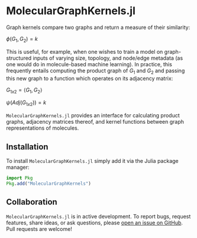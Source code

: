 # MolecularGraphKernels.jl

Graph kernels compare two graphs and return a measure of their similarity:

$\phi(G_1, G_2) = k$

This is useful, for example, when one wishes to train a model on graph-structured inputs of varying size, topology, and node/edge metadata (as one would do in molecule-based machine learning).
In practice, this frequently entails computing the product graph of $G_1$ and $G_2$ and passing this new graph to a function which operates on its adjacency matrix:

$G_{1x2} = \langle G_1, G_2\rangle$

$\psi(Adj(G_{1x2})) = k$

`MolecularGraphKernels.jl` provides an interface for calculating product graphs, adjacency matrices thereof, and kernel functions between graph representations of molecules.

## Installation

To install `MolecularGraphKernels.jl` simply add it via the Julia package manager:

```julia
import Pkg
Pkg.add("MolecularGraphKernels")
```

## Collaboration

`MolecularGraphKernels.jl` is in active development.
To report bugs, request features, share ideas, or ask questions, please [open an issue on GitHub](https://github.com/SimonEnsemble/MolecularGraphKernels.jl/issues).
Pull requests are welcome!
